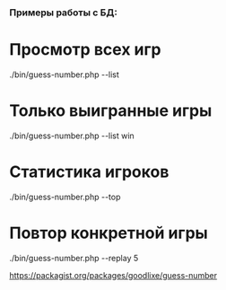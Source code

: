 ### Примеры работы с БД:

# Просмотр всех игр
./bin/guess-number.php --list

# Только выигранные игры  
./bin/guess-number.php --list win

# Статистика игроков
./bin/guess-number.php --top

# Повтор конкретной игры
./bin/guess-number.php --replay 5

https://packagist.org/packages/goodlixe/guess-number